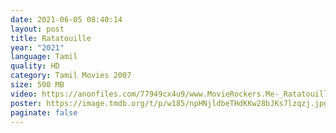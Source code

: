 ```yaml
---
date: 2021-06-05 08:40:14
layout: post
title: Ratatouille
year: "2021"
language: Tamil
quality: HD
category: Tamil Movies 2007
size: 500 MB
video: https://anonfiles.com/77949cx4u9/www.MovieRockers.Me-_Ratatouille_2007_BluRay_480p_Single_Part_mp4
poster: https://image.tmdb.org/t/p/w185/npHNjldbeTHdKKw28bJKs7lzqzj.jpg
paginate: false
---
```

